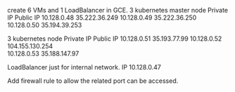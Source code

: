 create 6 VMs and 1 LoadBalancer in GCE. 
3 kubernetes master node
Private IP    	Public IP 
10.128.0.48   	35.222.36.249 
10.128.0.49   	35.222.36.250 
10.128.0.50	35.194.39.253  

3 kubernetes node
Private IP    	Public IP 
10.128.0.51   	35.193.77.99 
10.128.0.52   	104.155.130.254  
10.128.0.53	35.188.147.97  

LoadBalancer just for internal network. 
IP 10.128.0.47

Add firewall rule to allow the related port can be accessed.
